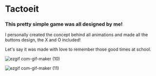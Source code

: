 # Tactoeit

### This pretty simple game was all designed by me!

I personally created the concept behind all animations and made all the buttons design, the X and O included!

Let's say it was made with love to remember those good times at school.

![ezgif com-gif-maker (10)](https://user-images.githubusercontent.com/94651050/200479663-89fc0fec-855d-453f-9471-128fd1ae1b4a.gif)

![ezgif com-gif-maker (11)](https://user-images.githubusercontent.com/94651050/200480131-c82ba9dd-47ff-4fc0-a81e-2c1be88a0eab.gif)
